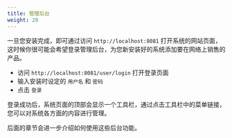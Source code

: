 ```yaml
---
title: 管理后台
weight: 20
---
```


一旦您安装完成，即可通过访问 `http://localhost:8081` 打开系统的网站页面， 
这时候你很可能会希望登录管理后台，为您新安装好的系统添加要在网络上销售的产品。

- 访问 `http://localhost:8081/user/login` 打开登录页面
- 输入安装时设定的 `用户名` 和 `密码`
- 点击 `登录`

登录成功后，系统页面的顶部会显示一个工具栏，通过点击工具栏中的菜单链接，您可以对系统各方面的内容进行管理。

后面的章节会进一步介绍如何使用这些后台功能。